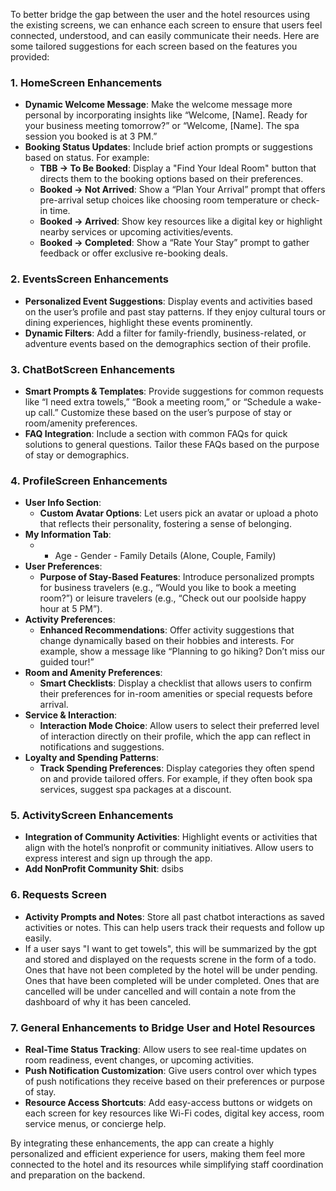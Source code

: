 To better bridge the gap between the user and the hotel resources using the existing screens, we can enhance each screen to ensure that users feel connected, understood, and can easily communicate their needs. Here are some tailored suggestions for each screen based on the features you provided:

### 1. **HomeScreen Enhancements**
   - **Dynamic Welcome Message**: Make the welcome message more personal by incorporating insights like “Welcome, [Name]. Ready for your business meeting tomorrow?” or “Welcome, [Name]. The spa session you booked is at 3 PM.”
   - **Booking Status Updates**: Include brief action prompts or suggestions based on status. For example:
     - **TBB -> To Be Booked**: Display a "Find Your Ideal Room" button that directs them to the booking options based on their preferences.
     - **Booked -> Not Arrived**: Show a “Plan Your Arrival” prompt that offers pre-arrival setup choices like choosing room temperature or check-in time.
     - **Booked -> Arrived**: Show key resources like a digital key or highlight nearby services or upcoming activities/events.
     - **Booked -> Completed**: Show a “Rate Your Stay” prompt to gather feedback or offer exclusive re-booking deals.

### 2. **EventsScreen Enhancements**
   - **Personalized Event Suggestions**: Display events and activities based on the user’s profile and past stay patterns. If they enjoy cultural tours or dining experiences, highlight these events prominently.
   - **Dynamic Filters**: Add a filter for family-friendly, business-related, or adventure events based on the demographics section of their profile.

### 3. **ChatBotScreen Enhancements**
   - **Smart Prompts & Templates**: Provide suggestions for common requests like “I need extra towels,” “Book a meeting room,” or “Schedule a wake-up call.” Customize these based on the user’s purpose of stay or room/amenity preferences.
   - **FAQ Integration**: Include a section with common FAQs for quick solutions to general questions. Tailor these FAQs based on the purpose of stay or demographics.

### 4. **ProfileScreen Enhancements**
   - **User Info Section**:
     - **Custom Avatar Options**: Let users pick an avatar or upload a photo that reflects their personality, fostering a sense of belonging.
   - **My Information Tab**:
     -  - Age
                    - Gender
                    - Family Details (Alone, Couple, Family)
   - **User Preferences**:
     - **Purpose of Stay-Based Features**: Introduce personalized prompts for business travelers (e.g., “Would you like to book a meeting room?”) or leisure travelers (e.g., “Check out our poolside happy hour at 5 PM”).
   - **Activity Preferences**:
     - **Enhanced Recommendations**: Offer activity suggestions that change dynamically based on their hobbies and interests. For example, show a message like “Planning to go hiking? Don’t miss our guided tour!”
   - **Room and Amenity Preferences**:
     - **Smart Checklists**: Display a checklist that allows users to confirm their preferences for in-room amenities or special requests before arrival.
   - **Service & Interaction**:
     - **Interaction Mode Choice**: Allow users to select their preferred level of interaction directly on their profile, which the app can reflect in notifications and suggestions.
   - **Loyalty and Spending Patterns**:
     - **Track Spending Preferences**: Display categories they often spend on and provide tailored offers. For example, if they often book spa services, suggest spa packages at a discount.

### 5. **ActivityScreen Enhancements**
   - **Integration of Community Activities**: Highlight events or activities that align with the hotel’s nonprofit or community initiatives. Allow users to express interest and sign up through the app.
   - **Add NonProfit Community Shit**: dsibs

### 6. **Requests Screen**
   - **Activity Prompts and Notes**: Store all past chatbot interactions as saved activities or notes. This can help users track their requests and follow up easily.
   - If a user says "I want to get towels", this will be summarized by the gpt and stored and displayed on the requests screne in the form of a todo. Ones that have not been completed by the hotel will be under pending. Ones that have been completed will be under completed. Ones that are cancelled will be under cancelled and will contain a note from the dashboard of why it has been canceled. 

### 7. **General Enhancements to Bridge User and Hotel Resources**
   - **Real-Time Status Tracking**: Allow users to see real-time updates on room readiness, event changes, or upcoming activities.
   - **Push Notification Customization**: Give users control over which types of push notifications they receive based on their preferences or purpose of stay.
   - **Resource Access Shortcuts**: Add easy-access buttons or widgets on each screen for key resources like Wi-Fi codes, digital key access, room service menus, or concierge help.

By integrating these enhancements, the app can create a highly personalized and efficient experience for users, making them feel more connected to the hotel and its resources while simplifying staff coordination and preparation on the backend.